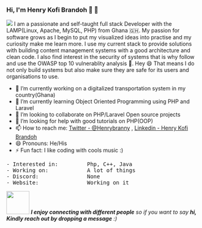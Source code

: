 ### Hi, I'm Henry Kofi Brandoh 👋 🙂
<img src="https://media.giphy.com/media/RbDKaczqWovIugyJmW/giphy.gif">
I am a passionate and self-taught full stack Developer with the LAMP(Linux, Apache, MySQL, PHP) from Ghana 🇬🇭. My passion for software grows as I begin
to put my visualized ideas into practise and my curiosity make me learn more. I use my current stack to provide solutions with building content
management systems with a good architecture and clean code. I also find interest in the security of systems that is why follow and use the
OWASP top 10 vulnerablity analysis 🔐. Hey 😄 That means I do not only build systems but also make sure they are safe for its users and organisations
to use.

- 🔭 I’m currently working on a digitalized transportation system in my country(Ghana)
- 🌱 I’m currently learning Object Oriented Programming using PHP and Laravel
- 👯 I’m looking to collaborate on PHP/Laravel Open source projects
- 🤔 I’m looking for help with good tutorials on PHP(OOP)
- 📫 How to reach me: [Twitter - @Henrybranny](https://twitter.com/Henrybranny) , [Linkedin - Henry Kofi Brandoh](https://www.linkedin.com/in/henry-kofi-brandoh-4316b6138/)
- 😄 Pronouns: He/His
- ⚡ Fun fact: I like coding with cools music :)

<pre>
- Interested in:         Php, C++, Java
- Working on:            A lot of things
- Discord:               None
- Website:               Working on it
</pre>

<img src="https://media.giphy.com/media/LnQjpWaON8nhr21vNW/giphy.gif" width="60"> <em><b>I enjoy connecting with different people</b> so if you want to say <b>hi, Kindly reach out by dropping a message</b> :)</em>


